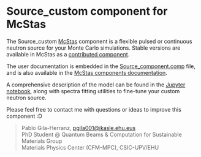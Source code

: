 # Source_custom component for McStas

The Source_custom [McStas](https://www.mcstas.org/) component is a flexible pulsed or continuous neutron source for your Monte Carlo simulations.
Stable versions are available in McStas as a [contributed component](https://github.com/mccode-dev/McCode/blob/main/mcstas-comps/contrib/Source_custom.comp).

The user documentation is embedded in the [Source_component.comp](Source_custom.comp) file,
and is also available in the [McStas components documentation](https://www.mcstas.org/download/components/).

A comprehensive description of the model can be found in the [Jupyter notebook](Source_custom_model.ipynb),
along with spectra fitting utilities to fine-tune your custom neutron source.

Please feel free to contact me with questions or ideas to improve this component :D

> Pablo Gila-Herranz, pgila001@ikasle.ehu.eus  
> PhD Student @ Quantum Beams & Computation for Sustainable Materials Group  
> Materials Physics Center (CFM-MPC), CSIC-UPV/EHU  

